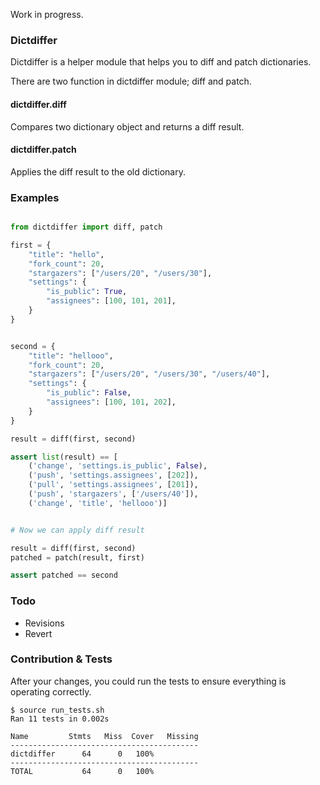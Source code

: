 Work in progress.

### Dictdiffer

Dictdiffer is a helper module that helps you to diff and patch dictionaries.

There are two function in dictdiffer module; diff and patch.

#### dictdiffer.diff
Compares two dictionary object and returns a diff result.

#### dictdiffer.patch
Applies the diff result to the old dictionary.

### Examples

```python

from dictdiffer import diff, patch

first = {
    "title": "hello",
    "fork_count": 20,
    "stargazers": ["/users/20", "/users/30"],
    "settings": {
        "is_public": True,
        "assignees": [100, 101, 201],
    }
}


second = {
    "title": "hellooo",
    "fork_count": 20,
    "stargazers": ["/users/20", "/users/30", "/users/40"],
    "settings": {
        "is_public": False,
        "assignees": [100, 101, 202],
    }
}

result = diff(first, second)

assert list(result) == [
    ('change', 'settings.is_public', False),
    ('push', 'settings.assignees', [202]),
    ('pull', 'settings.assignees', [201]),
    ('push', 'stargazers', ['/users/40']),
    ('change', 'title', 'hellooo')]


# Now we can apply diff result

result = diff(first, second)
patched = patch(result, first)

assert patched == second
```

### Todo

 - Revisions
 - Revert

### Contribution & Tests

After your changes, you could run the tests to ensure everything is
operating correctly.

    $ source run_tests.sh
    Ran 11 tests in 0.002s

    Name         Stmts   Miss  Cover   Missing
    ------------------------------------------
    dictdiffer      64      0   100%
    ------------------------------------------
    TOTAL           64      0   100%
